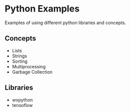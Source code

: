 # Python Examples

Examples of using different python libraries and concepts.

## Concepts

- Lists
- Strings
- Sorting
- Multiprocessing
- Garbage Collection

## Libraries

- wxpython
- tensoflow
